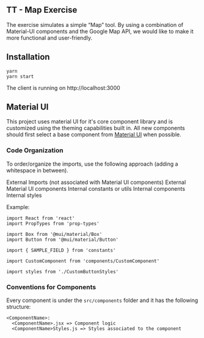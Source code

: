 ## TT - Map Exercise

The exercise simulates a simple “Map” tool. By using a combination of Material-UI components and the Google Map API, we would like to make it more functional and user-friendly.

## Installation

```
yarn
yarn start
```

The client is running on http://localhost:3000

## Material UI

This project uses material UI for it's core component library and is customized using the theming
capabilities built in. All new components should first select a base component from
[Material UI](https://mui.com) when possible.

### Code Organization

To order/organize the imports, use the following approach (adding a whitespace in between).

External Imports (not associated with Material UI components)
External Material UI components
Internal constants or utils
Internal components
Internal styles

Example:

```
import React from 'react'
import PropTypes from 'prop-types'

import Box from '@mui/material/Box'
import Button from '@mui/material/Button'

import { SAMPLE_FIELD } from 'constants'

import CustomComponent from 'components/CustomComponent'

import styles from './CustomButtonStyles'
```
### Conventions for Components

Every component is under the `src/components` folder and it has the following structure:

```
<ComponentName>:
  <ComponentName>.jsx => Component logic
  <ComponentName>Styles.js => Styles associated to the component
```
